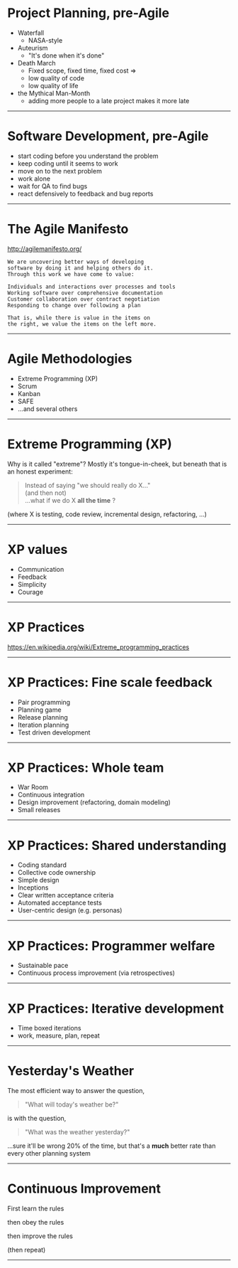 # Project Planning, pre-Agile

* Waterfall 
  * NASA-style
* Auteurism
  * "It's done when it's done"
* Death March
  * Fixed scope, fixed time, fixed cost => 
  * low quality of code
  * low quality of life
* the Mythical Man-Month 
  * adding more people to a late project makes it more late

---

# Software Development, pre-Agile

* start coding before you understand the problem
* keep coding until it seems to work
* move on to the next problem
* work alone
* wait for QA to find bugs
* react defensively to feedback and bug reports

---

# The Agile Manifesto

<http://agilemanifesto.org/>

```
We are uncovering better ways of developing
software by doing it and helping others do it.
Through this work we have come to value:

Individuals and interactions over processes and tools
Working software over comprehensive documentation
Customer collaboration over contract negotiation
Responding to change over following a plan

That is, while there is value in the items on
the right, we value the items on the left more.
```

---

# Agile Methodologies

* Extreme Programming (XP)
* Scrum
* Kanban
* SAFE
* ...and several others

---

# Extreme Programming (XP)

Why is it called "extreme"? Mostly it's tongue-in-cheek, but beneath that is an honest experiment:

> Instead of saying "we should really do X..." <br>
> (and then not)<br>
> ...what if we do X **all the time** ?

(where X is testing, code review, incremental design, refactoring, ...)

---

# XP values

* Communication
* Feedback
* Simplicity
* Courage

---

# XP Practices

<https://en.wikipedia.org/wiki/Extreme_programming_practices>

---

# XP Practices: Fine scale feedback
* Pair programming
* Planning game
* Release planning
* Iteration planning
* Test driven development

---

# XP Practices: Whole team
* War Room
* Continuous integration
* Design improvement (refactoring, domain modeling)
* Small releases

---

# XP Practices: Shared understanding
* Coding standard
* Collective code ownership
* Simple design
* Inceptions
* Clear written acceptance criteria
* Automated acceptance tests
* User-centric design (e.g. personas)

---

# XP Practices:	Programmer welfare
* Sustainable pace
* Continuous process improvement (via retrospectives)

---

# XP Practices: Iterative development
* Time boxed iterations
* work, measure, plan, repeat

---

# Yesterday's Weather

The most efficient way to answer the question,

> "What will today's weather be?"

is with the question,

> "What was the weather yesterday?"

...sure it'll be wrong 20% of the time, but that's a **much** better rate than every other planning system

---

# Continuous Improvement

First learn the rules

then obey the rules

then improve the rules

(then repeat)

---
